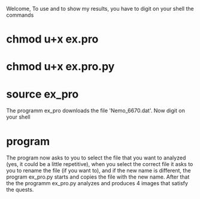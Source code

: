 Welcome,
To use and to show my results, you have to digit on your shell the commands
# chmod u+x ex.pro
# chmod u+x ex.pro.py
# source ex_pro
The programm ex_pro downloads the file 'Nemo_6670.dat'. Now digit on your shell
# program
The program now asks to you to select the file that you want to analyzed (yes, it could be a little repetitive), when you select the correct file it asks to you to rename the file (if you want to),
and if the new name is different, the program ex_pro.py starts and copies the file with the new name. After that the the programm ex_pro.py analyzes and produces 4 images that satisfy the quests.
